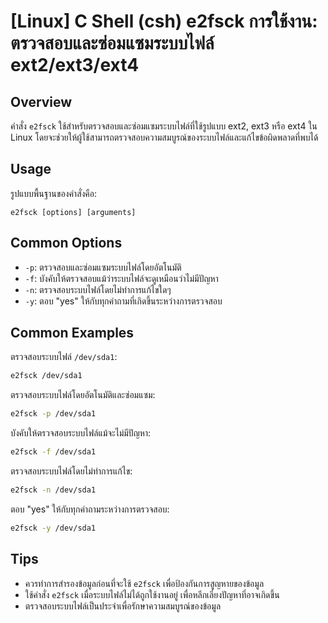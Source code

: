 # [Linux] C Shell (csh) e2fsck การใช้งาน: ตรวจสอบและซ่อมแซมระบบไฟล์ ext2/ext3/ext4

## Overview
คำสั่ง `e2fsck` ใช้สำหรับตรวจสอบและซ่อมแซมระบบไฟล์ที่ใช้รูปแบบ ext2, ext3 หรือ ext4 ใน Linux โดยจะช่วยให้ผู้ใช้สามารถตรวจสอบความสมบูรณ์ของระบบไฟล์และแก้ไขข้อผิดพลาดที่พบได้

## Usage
รูปแบบพื้นฐานของคำสั่งคือ:
```
e2fsck [options] [arguments]
```

## Common Options
- `-p`: ตรวจสอบและซ่อมแซมระบบไฟล์โดยอัตโนมัติ
- `-f`: บังคับให้ตรวจสอบแม้ว่าระบบไฟล์จะดูเหมือนว่าไม่มีปัญหา
- `-n`: ตรวจสอบระบบไฟล์โดยไม่ทำการแก้ไขใดๆ
- `-y`: ตอบ "yes" ให้กับทุกคำถามที่เกิดขึ้นระหว่างการตรวจสอบ

## Common Examples
ตรวจสอบระบบไฟล์ `/dev/sda1`:
```bash
e2fsck /dev/sda1
```

ตรวจสอบระบบไฟล์โดยอัตโนมัติและซ่อมแซม:
```bash
e2fsck -p /dev/sda1
```

บังคับให้ตรวจสอบระบบไฟล์แม้จะไม่มีปัญหา:
```bash
e2fsck -f /dev/sda1
```

ตรวจสอบระบบไฟล์โดยไม่ทำการแก้ไข:
```bash
e2fsck -n /dev/sda1
```

ตอบ "yes" ให้กับทุกคำถามระหว่างการตรวจสอบ:
```bash
e2fsck -y /dev/sda1
```

## Tips
- ควรทำการสำรองข้อมูลก่อนที่จะใช้ `e2fsck` เพื่อป้องกันการสูญหายของข้อมูล
- ใช้คำสั่ง `e2fsck` เมื่อระบบไฟล์ไม่ได้ถูกใช้งานอยู่ เพื่อหลีกเลี่ยงปัญหาที่อาจเกิดขึ้น
- ตรวจสอบระบบไฟล์เป็นประจำเพื่อรักษาความสมบูรณ์ของข้อมูล